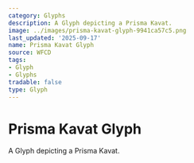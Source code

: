 ```yaml
---
category: Glyphs
description: A Glyph depicting a Prisma Kavat.
image: ../images/prisma-kavat-glyph-9941ca57c5.png
last_updated: '2025-09-17'
name: Prisma Kavat Glyph
source: WFCD
tags:
- Glyph
- Glyphs
tradable: false
type: Glyph
---
```


# Prisma Kavat Glyph

A Glyph depicting a Prisma Kavat.

